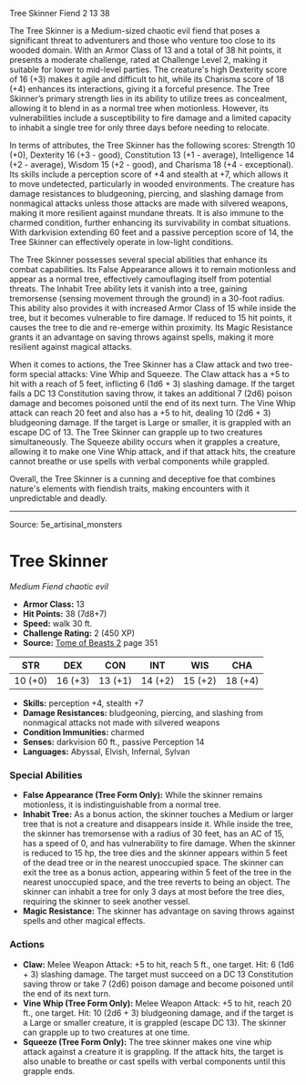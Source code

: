 <MonsterName/>Tree Skinner</MonsterName>
<CreatureType/>Fiend</CreatureType>
<CR/>2</CR>
<AC/>13</AC>
<HP/>38</HP>
<summary>The Tree Skinner is a Medium-sized chaotic evil fiend that poses a significant threat to adventurers and those who venture too close to its wooded domain. With an Armor Class of 13 and a total of 38 hit points, it presents a moderate challenge, rated at Challenge Level 2, making it suitable for lower to mid-level parties. The creature's high Dexterity score of 16 (+3) makes it agile and difficult to hit, while its Charisma score of 18 (+4) enhances its interactions, giving it a forceful presence. The Tree Skinner’s primary strength lies in its ability to utilize trees as concealment, allowing it to blend in as a normal tree when motionless. However, its vulnerabilities include a susceptibility to fire damage and a limited capacity to inhabit a single tree for only three days before needing to relocate. </summary>

<detail>

In terms of attributes, the Tree Skinner has the following scores: Strength 10 (+0), Dexterity 16 (+3 - good), Constitution 13 (+1 - average), Intelligence 14 (+2 - average), Wisdom 15 (+2 - good), and Charisma 18 (+4 - exceptional). Its skills include a perception score of +4 and stealth at +7, which allows it to move undetected, particularly in wooded environments. The creature has damage resistances to bludgeoning, piercing, and slashing damage from nonmagical attacks unless those attacks are made with silvered weapons, making it more resilient against mundane threats. It is also immune to the charmed condition, further enhancing its survivability in combat situations. With darkvision extending 60 feet and a passive perception score of 14, the Tree Skinner can effectively operate in low-light conditions.

The Tree Skinner possesses several special abilities that enhance its combat capabilities. Its False Appearance allows it to remain motionless and appear as a normal tree, effectively camouflaging itself from potential threats. The Inhabit Tree ability lets it vanish into a tree, gaining tremorsense (sensing movement through the ground) in a 30-foot radius. This ability also provides it with increased Armor Class of 15 while inside the tree, but it becomes vulnerable to fire damage. If reduced to 15 hit points, it causes the tree to die and re-emerge within proximity. Its Magic Resistance grants it an advantage on saving throws against spells, making it more resilient against magical attacks.

When it comes to actions, the Tree Skinner has a Claw attack and two tree-form special attacks: Vine Whip and Squeeze. The Claw attack has a +5 to hit with a reach of 5 feet, inflicting 6 (1d6 + 3) slashing damage. If the target fails a DC 13 Constitution saving throw, it takes an additional 7 (2d6) poison damage and becomes poisoned until the end of its next turn. The Vine Whip attack can reach 20 feet and also has a +5 to hit, dealing 10 (2d6 + 3) bludgeoning damage. If the target is Large or smaller, it is grappled with an escape DC of 13. The Tree Skinner can grapple up to two creatures simultaneously. The Squeeze ability occurs when it grapples a creature, allowing it to make one Vine Whip attack, and if that attack hits, the creature cannot breathe or use spells with verbal components while grappled.

Overall, the Tree Skinner is a cunning and deceptive foe that combines nature's elements with fiendish traits, making encounters with it unpredictable and deadly.</detail>



---

Source: 5e_artisinal_monsters

# Tree Skinner

*Medium* *Fiend* *chaotic evil*

- **Armor Class:** 13
- **Hit Points:** 38 (7d8+7)
- **Speed:** walk 30 ft.
- **Challenge Rating:** 2 (450 XP)
- **Source:** [Tome of Beasts 2](https://koboldpress.com/kpstore/product/tome-of-beasts-2-for-5th-edition) page 351

| STR | DEX | CON | INT | WIS | CHA |
| --- | --- | --- | --- | --- | --- |
| 10 (+0) | 16 (+3) | 13 (+1) | 14 (+2) | 15 (+2) | 18 (+4) |

- **Skills:** perception +4, stealth +7
- **Damage Resistances:** bludgeoning, piercing, and slashing from nonmagical attacks not made with silvered weapons
- **Condition Immunities:** charmed
- **Senses:** darkvision 60 ft., passive Perception 14
- **Languages:** Abyssal, Elvish, Infernal, Sylvan

### Special Abilities

- **False Appearance (Tree Form Only):** While the skinner remains motionless, it is indistinguishable from a normal tree.
- **Inhabit Tree:** As a bonus action, the skinner touches a Medium or larger tree that is not a creature and disappears inside it. While inside the tree, the skinner has tremorsense with a radius of 30 feet, has an AC of 15, has a speed of 0, and has vulnerability to fire damage. When the skinner is reduced to 15 hp, the tree dies and the skinner appears within 5 feet of the dead tree or in the nearest unoccupied space. The skinner can exit the tree as a bonus action, appearing within 5 feet of the tree in the nearest unoccupied space, and the tree reverts to being an object. The skinner can inhabit a tree for only 3 days at most before the tree dies, requiring the skinner to seek another vessel.
- **Magic Resistance:** The skinner has advantage on saving throws against spells and other magical effects.

### Actions

- **Claw:** Melee Weapon Attack: +5 to hit, reach 5 ft., one target. Hit: 6 (1d6 + 3) slashing damage. The target must succeed on a DC 13 Constitution saving throw or take 7 (2d6) poison damage and become poisoned until the end of its next turn.
- **Vine Whip (Tree Form Only):** Melee Weapon Attack: +5 to hit, reach 20 ft., one target. Hit: 10 (2d6 + 3) bludgeoning damage, and if the target is a Large or smaller creature, it is grappled (escape DC 13). The skinner can grapple up to two creatures at one time.
- **Squeeze (Tree Form Only):** The tree skinner makes one vine whip attack against a creature it is grappling. If the attack hits, the target is also unable to breathe or cast spells with verbal components until this grapple ends.




